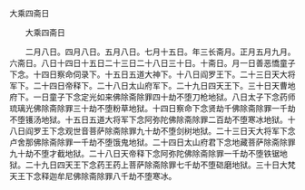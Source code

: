   大乘四斋日
　　




　　大乘四斋日

　　二月八日。四月八日。五月八日。七月十五日。年三长斋月。正月五月九月。六斋日。八日十四日十五日二十三日二十八日三十日。十斋日。月一日善恶憍童子下念。十四日察命伺录下。十五日五道大神下。十八日阎罗王下。二十三日天大将军下。二十四日帝释下。二十八日太山府军下。二十九日四天王下。三十日天曹地府下。一日童子下念定光如来佛除斋除罪四十劫不堕刀枪地狱。八日太子下念药师琉璃光佛除斋除罪三十劫不堕粉草地狱。十四日察命下念贤劫千佛除斋除罪一千劫不堕镬汤地狱。十五日五道大将军下念阿弥陀佛除斋除罪二百劫不堕寒冰地狱。十八日阎罗王下念观世音菩萨除斋除罪九十劫不堕剑树地狱。二十三日天大将军下念卢舍那佛除斋除罪一千劫不堕饿鬼地狱。二十四日太山府君下念地藏菩萨除斋除罪九十劫不堕才截地狱。二十八日天帝释下念阿弥陀佛除斋除罪一千劫不堕铁锯地狱。二十九日四天王下念药王药上菩萨除斋除罪七千劫不堕硙磨地狱。三十日大梵天王下念释迦牟尼佛除斋除罪八千劫不堕寒冰。

